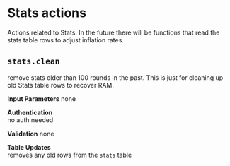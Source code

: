 # Stats actions
Actions related to Stats. In the future there will be functions that read the stats table rows to adjust inflation rates.


## `stats.clean`
remove stats older than 100 rounds in the past. This is just for cleaning up old Stats table rows to recover RAM.

**Input Parameters**
none

**Authentication**\
no auth needed

**Validation**
none

**Table Updates**\
removes any old rows from the `stats` table
